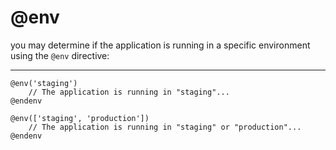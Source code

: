 # @env

you may determine if the application is running in a specific environment using the `@env` directive:

---

```blade
@env('staging')
    // The application is running in "staging"...
@endenv

@env(['staging', 'production'])
    // The application is running in "staging" or "production"...
@endenv
```
